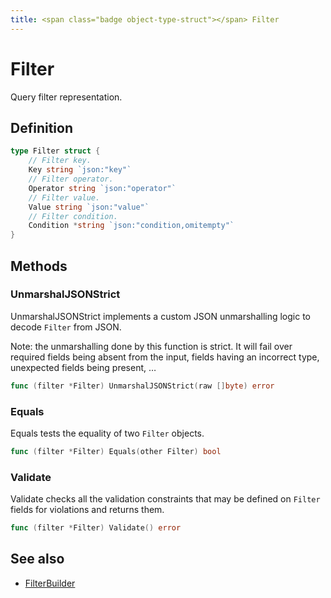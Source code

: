 ```yaml
---
title: <span class="badge object-type-struct"></span> Filter
---
```

# <span class="badge object-type-struct"></span> Filter

Query filter representation.

## Definition

```go
type Filter struct {
    // Filter key.
    Key string `json:"key"`
    // Filter operator.
    Operator string `json:"operator"`
    // Filter value.
    Value string `json:"value"`
    // Filter condition.
    Condition *string `json:"condition,omitempty"`
}
```
## Methods

### <span class="badge object-method"></span> UnmarshalJSONStrict

UnmarshalJSONStrict implements a custom JSON unmarshalling logic to decode `Filter` from JSON.

Note: the unmarshalling done by this function is strict. It will fail over required fields being absent from the input, fields having an incorrect type, unexpected fields being present, …

```go
func (filter *Filter) UnmarshalJSONStrict(raw []byte) error
```

### <span class="badge object-method"></span> Equals

Equals tests the equality of two `Filter` objects.

```go
func (filter *Filter) Equals(other Filter) bool
```

### <span class="badge object-method"></span> Validate

Validate checks all the validation constraints that may be defined on `Filter` fields for violations and returns them.

```go
func (filter *Filter) Validate() error
```

## See also

 * <span class="badge builder"></span> [FilterBuilder](./builder-FilterBuilder.md)
